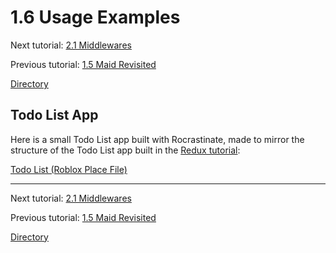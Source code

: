 
# 1.6 Usage Examples

Next tutorial: [2.1 Middlewares](docs/2-1-middlewares.md)

Previous tutorial: [1.5 Maid Revisited](1-5-maid-revisited.md)

[Directory](../README.md#tutorial)

## Todo List App

Here is a small Todo List app built with Rocrastinate, made to mirror the structure of the Todo List app built in the [Redux tutorial](https://redux.js.org/basics/example):

[Todo List (Roblox Place File)](https://raw.github.com/headjoe3/Rocrastinate/master/examples/todos.rbxl)


---

Next tutorial: [2.1 Middlewares](docs/2-1-middlewares.md)

Previous tutorial: [1.5 Maid Revisited](1-5-maid-revisited.md)

[Directory](../README.md#tutorial)
